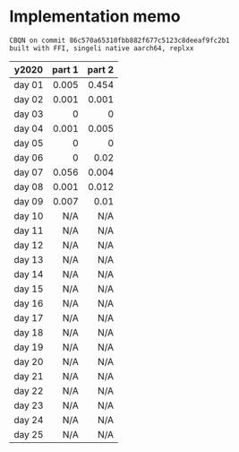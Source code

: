 # Implementation memo

```
CBQN on commit 86c570a65310fbb882f677c5123c8deeaf9fc2b1
built with FFI, singeli native aarch64, replxx
```

| y2020  |  part 1 |  part 2 |
|--------|--------:|--------:|
| day 01 |   0.005 |   0.454 |
| day 02 |   0.001 |   0.001 |
| day 03 |       0 |       0 |
| day 04 |   0.001 |   0.005 |
| day 05 |       0 |       0 |
| day 06 |       0 |    0.02 |
| day 07 |   0.056 |   0.004 |
| day 08 |   0.001 |   0.012 |
| day 09 |   0.007 |    0.01 |
| day 10 |     N/A |     N/A |
| day 11 |     N/A |     N/A |
| day 12 |     N/A |     N/A |
| day 13 |     N/A |     N/A |
| day 14 |     N/A |     N/A |
| day 15 |     N/A |     N/A |
| day 16 |     N/A |     N/A |
| day 17 |     N/A |     N/A |
| day 18 |     N/A |     N/A |
| day 19 |     N/A |     N/A |
| day 20 |     N/A |     N/A |
| day 21 |     N/A |     N/A |
| day 22 |     N/A |     N/A |
| day 23 |     N/A |     N/A |
| day 24 |     N/A |     N/A |
| day 25 |     N/A |     N/A |
